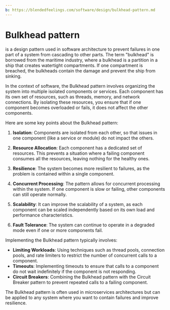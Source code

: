 ```yaml
---
b: https://blendedfeelings.com/software/design/bulkhead-pattern.md
---
```


# Bulkhead pattern 
is a design pattern used in software architecture to prevent failures in one part of a system from cascading to other parts. The term "bulkhead" is borrowed from the maritime industry, where a bulkhead is a partition in a ship that creates watertight compartments. If one compartment is breached, the bulkheads contain the damage and prevent the ship from sinking.

In the context of software, the Bulkhead pattern involves organizing the system into multiple isolated components or services. Each component has its own set of resources, such as threads, memory, and network connections. By isolating these resources, you ensure that if one component becomes overloaded or fails, it does not affect the other components.

Here are some key points about the Bulkhead pattern:

1. **Isolation**: Components are isolated from each other, so that issues in one component (like a service or module) do not impact the others.

2. **Resource Allocation**: Each component has a dedicated set of resources. This prevents a situation where a failing component consumes all the resources, leaving nothing for the healthy ones.

3. **Resilience**: The system becomes more resilient to failures, as the problem is contained within a single component.

4. **Concurrent Processing**: The pattern allows for concurrent processing within the system. If one component is slow or failing, other components can still operate normally.

5. **Scalability**: It can improve the scalability of a system, as each component can be scaled independently based on its own load and performance characteristics.

6. **Fault Tolerance**: The system can continue to operate in a degraded mode even if one or more components fail.

Implementing the Bulkhead pattern typically involves:

- **Limiting Workloads**: Using techniques such as thread pools, connection pools, and rate limiters to restrict the number of concurrent calls to a component.
- **Timeouts**: Implementing timeouts to ensure that calls to a component do not wait indefinitely if the component is not responding.
- **Circuit Breakers**: Combining the Bulkhead pattern with the Circuit Breaker pattern to prevent repeated calls to a failing component.


The Bulkhead pattern is often used in microservices architectures but can be applied to any system where you want to contain failures and improve resilience.